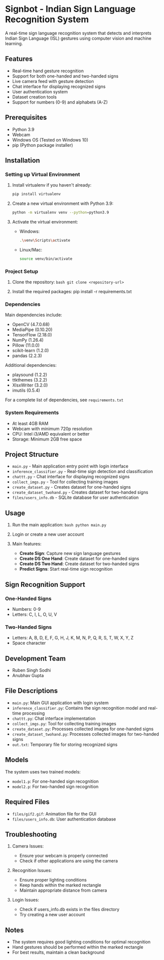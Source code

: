# Signbot - Indian Sign Language Recognition System

A real-time sign language recognition system that detects and interprets Indian Sign Language (ISL) gestures using computer vision and machine learning.

## Features

- Real-time hand gesture recognition
- Support for both one-handed and two-handed signs
- Live camera feed with gesture detection
- Chat interface for displaying recognized signs
- User authentication system
- Dataset creation tools
- Support for numbers (0-9) and alphabets (A-Z)

## Prerequisites

- Python 3.9
- Webcam
- Windows OS (Tested on Windows 10)
- pip (Python package installer)

## Installation

### Setting up Virtual Environment

1. Install virtualenv if you haven't already:
   ```bash
   pip install virtualenv
   ```

2. Create a new virtual environment with Python 3.9:
   ```bash
   python -m virtualenv venv --python=python3.9
   ```

3. Activate the virtual environment:
   - Windows:
     ```bash
     .\venv\Scripts\activate
     ```
   - Linux/Mac:
     ```bash
     source venv/bin/activate
     ```

### Project Setup

1. Clone the repository:   ```bash
   git clone <repository-url>   ```

2. Install the required packages: 
   pip install -r requirements.txt   

### Dependencies

Main dependencies include:
- OpenCV (4.7.0.68)
- MediaPipe (0.10.20)
- TensorFlow (2.18.0)
- NumPy (1.26.4)
- Pillow (11.0.0)
- scikit-learn (1.2.0)
- pandas (2.2.3)

Additional dependencies:
- playsound (1.2.2)
- ttkthemes (3.2.2)
- XlsxWriter (3.2.0)
- imutils (0.5.4)

For a complete list of dependencies, see `requirements.txt`

### System Requirements

- At least 4GB RAM
- Webcam with minimum 720p resolution
- CPU: Intel i3/AMD equivalent or better
- Storage: Minimum 2GB free space

## Project Structure

- `main.py` - Main application entry point with login interface
- `inference_classifier.py` - Real-time sign detection and classification
- `chattt.py` - Chat interface for displaying recognized signs
- `collect_imgs.py` - Tool for collecting training images
- `create_dataset.py` - Creates dataset for one-handed signs
- `create_dataset_twohand.py` - Creates dataset for two-handed signs
- `files/users_info.db` - SQLite database for user authentication

## Usage

1. Run the main application:   ```bash
   python main.py   ```

2. Login or create a new user account

3. Main features:
   - **Create Sign**: Capture new sign language gestures
   - **Create DS One Hand**: Create dataset for one-handed signs
   - **Create DS Two Hand**: Create dataset for two-handed signs
   - **Predict Signs**: Start real-time sign recognition

## Sign Recognition Support

### One-Handed Signs
- Numbers: 0-9
- Letters: C, I, L, O, U, V

### Two-Handed Signs
- Letters: A, B, D, E, F, G, H, J, K, M, N, P, Q, R, S, T, W, X, Y, Z
- Space character

## Development Team

- Ruben Singh Sodhi
- Anubhav Gupta

## File Descriptions

- `main.py`: Main GUI application with login system
- `inference_classifier.py`: Contains the sign recognition model and real-time processing
- `chattt.py`: Chat interface implementation
- `collect_imgs.py`: Tool for collecting training images
- `create_dataset.py`: Processes collected images for one-handed signs
- `create_dataset_twohand.py`: Processes collected images for two-handed signs
- `out.txt`: Temporary file for storing recognized signs

## Models

The system uses two trained models:
- `model1.p`: For one-handed sign recognition
- `model2.p`: For two-handed sign recognition

## Required Files

- `files/gif2.gif`: Animation file for the GUI
- `files/users_info.db`: User authentication database

## Troubleshooting

1. Camera Issues:
   - Ensure your webcam is properly connected
   - Check if other applications are using the camera

2. Recognition Issues:
   - Ensure proper lighting conditions
   - Keep hands within the marked rectangle
   - Maintain appropriate distance from camera

3. Login Issues:
   - Check if users_info.db exists in the files directory
   - Try creating a new user account

## Notes

- The system requires good lighting conditions for optimal recognition
- Hand gestures should be performed within the marked rectangle
- For best results, maintain a clean background
